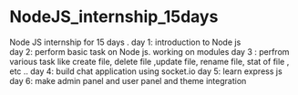 # NodeJS_internship_15days
Node JS internship for 15 days . 
day 1: introduction to Node js  
day 2: perform  basic task on Node js. working on modules 
day 3 : perfrom various task like create file, delete file ,update file, rename file, stat of file , etc ..
day 4: build chat application using socket.io 
day 5: learn express js 
day 6: make admin panel and user panel and theme integration 
